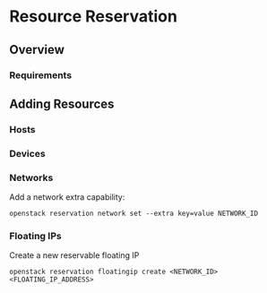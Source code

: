 # Resource Reservation

## Overview

### Requirements

## Adding Resources

### Hosts

### Devices

### Networks

Add a network extra capability:

```
openstack reservation network set --extra key=value NETWORK_ID
```

### Floating IPs

Create a new reservable floating IP

```
openstack reservation floatingip create <NETWORK_ID> <FLOATING_IP_ADDRESS>
```
